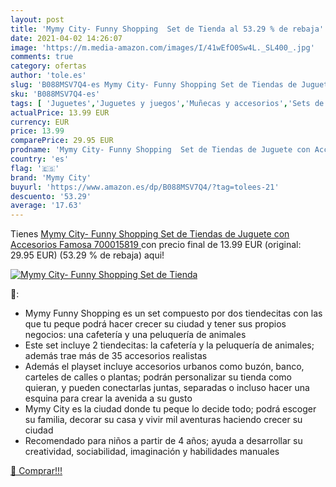 ```yaml
---
layout: post
title: 'Mymy City- Funny Shopping  Set de Tienda al 53.29 % de rebaja'
date: 2021-04-02 14:26:07
image: 'https://m.media-amazon.com/images/I/41wEfO0Sw4L._SL400_.jpg'
comments: true
category: ofertas
author: 'tole.es'
slug: 'B088MSV7Q4-es Mymy City- Funny Shopping Set de Tiendas de Juguete con...'
sku: 'B088MSV7Q4-es'
tags: [ 'Juguetes','Juguetes y juegos','Muñecas y accesorios','Sets de accesorios','famosa','mymy city', ]
actualPrice: 13.99 EUR
currency: EUR
price: 13.99
comparePrice: 29.95 EUR
prodname: 'Mymy City- Funny Shopping  Set de Tiendas de Juguete con Accesorios  Famosa 700015819 '
country: 'es'
flag: '🇪🇸'
brand: 'Mymy City'
buyurl: 'https://www.amazon.es/dp/B088MSV7Q4/?tag=tolees-21'
descuento: '53.29'
average: '17.63'
---
```


Tienes [Mymy City- Funny Shopping  Set de Tiendas de Juguete con Accesorios  Famosa 700015819 ](https://www.amazon.es/dp/B088MSV7Q4/?tag=tolees-21) con precio final de  13.99 EUR (original: 29.95 EUR) (53.29 %  de rebaja) aqui!

[![Mymy City- Funny Shopping  Set de Tienda](https://m.media-amazon.com/images/I/41wEfO0Sw4L._SL400_.jpg)](https://www.amazon.es/dp/B088MSV7Q4/?tag=tolees-21)

🔎:

- Mymy Funny Shopping es un set compuesto por dos tiendecitas con las que tu peque podrá hacer crecer su ciudad y tener sus propios negocios: una cafetería y una peluquería de animales
- Este set incluye 2 tiendecitas: la cafetería y la peluquería de animales; además trae más de 35 accesorios realistas
- Además el playset incluye accesorios urbanos como buzón, banco, carteles de calles o plantas; podrán personalizar su tienda como quieran, y pueden conectarlas juntas, separadas o incluso hacer una esquina para crear la avenida a su gusto
- Mymy City es la ciudad donde tu peque lo decide todo; podrá escoger su familia, decorar su casa y vivir mil aventuras haciendo crecer su ciudad
- Recomendado para niños a partir de 4 años; ayuda a desarrollar su creatividad, sociabilidad, imaginación y habilidades manuales

[🛒 Comprar!!!](https://www.amazon.es/dp/B088MSV7Q4/?tag=tolees-21)
